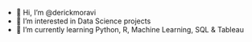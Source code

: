 - 👋 Hi, I’m @derickmoravi
- 👀 I’m interested in Data Science projects
- 🌱 I’m currently learning Python, R, Machine Learning, SQL & Tableau


<!---
derickmoravi/derickmoravi is a ✨ special ✨ repository because its `README.md` (this file) appears on your GitHub profile.
You can click the Preview link to take a look at your changes.
--->
